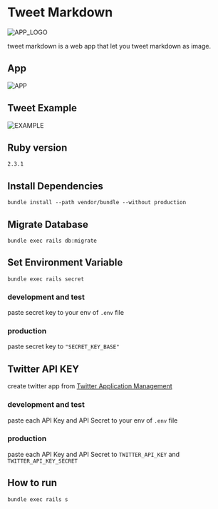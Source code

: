 # Tweet Markdown

![APP_LOGO](https://raw.githubusercontent.com/y-tsubuku/tweet-markdown/feature/images/images/logo.png)

tweet markdown is a web app that let you tweet markdown as image.

## App
![APP](https://raw.githubusercontent.com/y-tsubuku/tweet-markdown/feature/images/images/app.png)

## Tweet Example
![EXAMPLE](https://raw.githubusercontent.com/y-tsubuku/tweet-markdown/feature/images/images/tweet_ex2.png)

## Ruby version
`2.3.1`

## Install Dependencies

```
bundle install --path vendor/bundle --without production
```

##  Migrate Database
```
bundle exec rails db:migrate
```

## Set Environment Variable
```
bundle exec rails secret
```

### development and test

paste secret key to your env of
`.env` file

### production
paste secret key to `"SECRET_KEY_BASE"`
 
## Twitter API KEY
create twitter app from [Twitter Application Management](https://apps.twitter.com/)

### development and test
paste each API Key and API Secret to your env of
`.env` file

### production

paste each API Key and API Secret to `TWITTER_API_KEY` and `TWITTER_API_KEY_SECRET`

## How to run
```
bundle exec rails s
```
